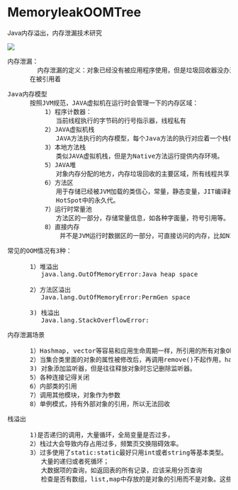 # MemoryleakOOMTree
Java内存溢出，内存泄漏技术研究

![](https://i.imgur.com/TS9OxVj.png)

<pre>
内存泄漏：
        内存泄漏的定义：对象已经没有被应用程序使用，但是垃圾回收器没办法移除它们，因为还
      在被引用着
</pre>

<pre>
Java内存模型
      按照JVM规范，JAVA虚拟机在运行时会管理一下的内存区域：
          1）程序计数器：
             当前线程执行的字节码的行号指示器，线程私有
          2）JAVA虚拟机栈
             JAVA方法执行的内存模型，每个Java方法的执行对应着一个栈帧的进栈和出栈的操作。
          3）本地方法栈
             类似JAVA虚拟机栈，但是为Native方法运行提供内存环境。
          5）JAVA堆
             对象内存分配的地方，内存垃圾回收的主要区域，所有线程共享，可以分为新生代，老年代。
          6）方法区
             用于存储已经被JVM加载的类信心，常量，静态变量，JIT编译器编译后的代码等数据，
             HotSpot中的永久代。
          7）运行时常量池
             方法区的一部分，存储常量信息，如各种字面量，符号引用等。
          8）直接内存
              并不是JVM运行时数据区的一部分，可直接访问的内存，比如NIO用到的部分。
</pre>

<pre>
常见的OOM情况有3种：

      1）堆溢出
         java.lang.OutOfMemoryError:Java heap space

      2）方法区溢出
         Java.lang.OutOfMemoryError:PermGen space
 
      3) 栈溢出
         Java.lang.StackOverflowError:
</pre>

<pre>
内存泄漏场景

      1）Hashmap, vector等容易和应用生命周期一样，所引用的所有对象Object也不能释放。
      2）当集合类里面的对象的属性被修改后，再调用remove()不起作用，hashcode值发生了变更。
      3) 对象添加监听器，但是往往释放对象时忘记删除监听器。
      5）各种连接记得关闭
      6）内部类的引用
      7）调用其他模块，对象作为参数
      8）单例模式，持有外部对象的引用，所以无法回收
</pre>

<pre>
栈溢出

      1)是否递归的调用，大量循环，全局变量是否过多，
      2）栈过大会导致内存占用过多，频繁页交换阻碍效率。
      3）过多使用了static:static最好只用int或者string等基本类型。
         大量的递归或者死循环；
         大数据项的查询，如返回表的所有记录，应该采用分页查询
         检查是否有数组，list,map中存放的是对象的引用而不是对象。这些引用会让个对象不能被释放掉。
</pre>